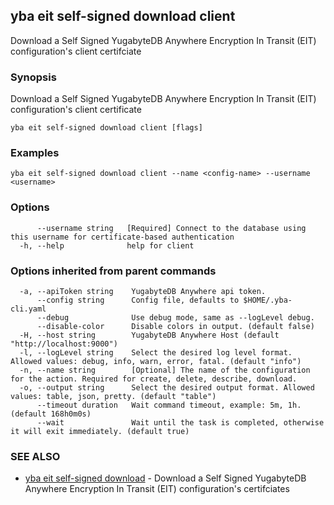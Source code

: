 ## yba eit self-signed download client

Download a Self Signed YugabyteDB Anywhere Encryption In Transit (EIT) configuration's client certifciate

### Synopsis

Download a Self Signed YugabyteDB Anywhere Encryption In Transit (EIT) configuration's client certificate

```
yba eit self-signed download client [flags]
```

### Examples

```
yba eit self-signed download client --name <config-name> --username <username>
```

### Options

```
      --username string   [Required] Connect to the database using this username for certificate-based authentication
  -h, --help              help for client
```

### Options inherited from parent commands

```
  -a, --apiToken string    YugabyteDB Anywhere api token.
      --config string      Config file, defaults to $HOME/.yba-cli.yaml
      --debug              Use debug mode, same as --logLevel debug.
      --disable-color      Disable colors in output. (default false)
  -H, --host string        YugabyteDB Anywhere Host (default "http://localhost:9000")
  -l, --logLevel string    Select the desired log level format. Allowed values: debug, info, warn, error, fatal. (default "info")
  -n, --name string        [Optional] The name of the configuration for the action. Required for create, delete, describe, download.
  -o, --output string      Select the desired output format. Allowed values: table, json, pretty. (default "table")
      --timeout duration   Wait command timeout, example: 5m, 1h. (default 168h0m0s)
      --wait               Wait until the task is completed, otherwise it will exit immediately. (default true)
```

### SEE ALSO

* [yba eit self-signed download](yba_eit_self-signed_download.md)	 - Download a Self Signed YugabyteDB Anywhere Encryption In Transit (EIT) configuration's certifciates

